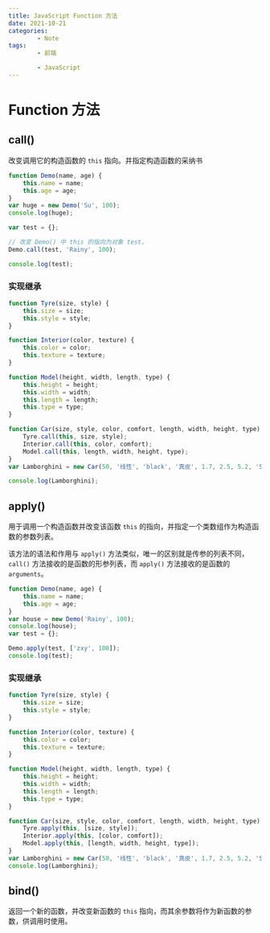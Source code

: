 ```yaml
---
title: JavaScript Function 方法
date: 2021-10-21
categories:
        - Note
tags:
        - 前端

        - JavaScript
---
```


# Function 方法

## call()

改变调用它的构造函数的 `this` 指向。并指定构造函数的采纳书

```JavaScript
function Demo(name, age) {
	this.name = name;
	this.age = age;
}
var huge = new Demo('Su', 100);
console.log(huge);

var test = {};

// 改变 Demo() 中 this 的指向为对象 test，
Demo.call(test, 'Rainy', 100);

console.log(test);
```

### 实现继承

```JavaScript
function Tyre(size, style) {
	this.size = size;
	this.style = style;
}

function Interior(color, texture) {
	this.color = color;
	this.texture = texture;
}

function Model(height, width, length, type) {
	this.height = height;
	this.width = width;
	this.length = length;
	this.type = type;
}

function Car(size, style, color, comfort, length, width, height, type) {
	Tyre.call(this, size, style);
	Interior.call(this, color, comfort);
	Model.call(this, length, width, height, type);
}
var Lamborghini = new Car(50, '线性', 'black', '真皮', 1.7, 2.5, 5.2, 'SuperRun');

console.log(Lamborghini);

```

## apply()

用于调用一个构造函数并改变该函数 `this` 的指向，并指定一个类数组作为构造函数的参数列表。

该方法的语法和作用与 `apply()` 方法类似，唯一的区别就是传参的列表不同， `call()` 方法接收的是函数的形参列表，而 `apply()` 方法接收的是函数的 `arguments`。

```JavaScript
function Demo(name, age) {
	this.name = name;
	this.age = age;
}
var house = new Demo('Rainy', 100);
console.log(house);
var test = {};

Demo.apply(test, ['zxy', 100]);
console.log(test);

```

### 实现继承

```JavaScript
function Tyre(size, style) {
	this.size = size;
	this.style = style;
}

function Interior(color, texture) {
	this.color = color;
	this.texture = texture;
}

function Model(height, width, length, type) {
	this.height = height;
	this.width = width;
	this.length = length;
	this.type = type;
}

function Car(size, style, color, comfort, length, width, height, type) {
	Tyre.apply(this, [size, style]);
	Interior.apply(this, [color, comfort]);
	Model.apply(this, [length, width, height, type]);
}
var Lamborghini = new Car(50, '线性', 'black', '真皮', 1.7, 2.5, 5.2, 'SuperRun');
console.log(Lamborghini);

```

## bind()

返回一个新的函数，并改变新函数的 `this` 指向，而其余参数将作为新函数的参数，供调用时使用。
